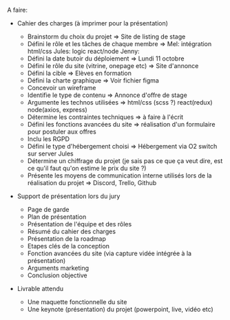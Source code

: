 A faire:

- Cahier des charges (à imprimer pour la présentation)
    - Brainstorm du choix du projet                     =>  Site de listing de stage
    - Défini le rôle et les tâches de chaque membre     =>  Mel: intégration html/css        Jules: logic react/node         Jenny:
    - Défini la date butoir du déploiement              =>  Lundi 11 octobre
    - Défini le rôle du site (vitrine, onepage etc)     =>  Site d'annonce
    - Défini la cible                                   =>  Elèves en formation
    - Défini la charte graphique                        =>  Voir fichier figma
    - Concevoir un wireframe
    - Identifie le type de contenu                      =>  Annonce d'offre de stage
    - Argumente les technos utilisées                   =>  html/css (scss ?) react(redux) node(axios, express)
    - Détermine les contraintes techniques              =>  à faire à l'écrit 
    - Défini les fonctions avancées du site             =>  réalisation d'un formulaire pour postuler aux offres
    - Inclu les RGPD
    - Défini le type d'hébergement choisi               => Hébergement via O2 switch sur server Jules
    - Détermine un chiffrage du projet (je sais pas ce que ça veut dire, est ce qu'il faut qu'on estime le prix du site ?)
    - Présente les moyens de communication interne utilisés lors de la réalisation du projet            => Discord, Trello, Github

- Support de présentation lors du jury
    - Page de garde
    - Plan de présentation
    - Présentation de l'équipe et des rôles
    - Résumé du cahier des charges
    - Présentation de la roadmap
    - Etapes clés de la conception
    - Fonction avancées du site (via capture vidée intégrée à la présentation)
    - Arguments marketing
    - Conclusion objective

- Livrable attendu
    - Une maquette fonctionnelle du site
    - Une keynote (présentation) du projet (powerpoint, live, vidéo etc)
